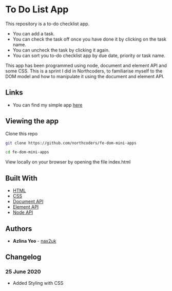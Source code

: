 # To Do List App
This repository is a to-do checklist app.
- You can add a task.
- You can check the task off once you have done it by clicking on the task name.
- You can uncheck the task by clicking it again.
- You can sort you to-do checklist app by due date, priority or task name.

This app has been programmed using node, document and element API and some CSS. This is a sprint I did in Northcoders, to familiarise myself to the DOM model and how to manipulate it using the document and element API.  

## Links
- You can find  my simple app [here](https://my-to-do-list-dom-app.netlify.app/)

## Viewing the app

Clone this repo

```bash
git clone https://github.com/northcoders/fe-dom-mini-apps

cd fe-dom-mini-apps
```

View locally on your browser by opening the file index.html

## Built With
* [HTML](https://en.wikipedia.org/wiki/HTML)
* [CSS](https://www.w3.org/Style/CSS/Overview.en.html)
* [Document API](https://developer.mozilla.org/en-US/docs/Web/API/Document)
* [Element API](https://developer.mozilla.org/en-US/docs/Web/API/Element)
* [Node API](https://developer.mozilla.org/en-US/docs/Web/API/Node)

## Authors

* **Azlina Yeo** - [nax2uk](https://github.com/nax2uk)

## Changelog
### 25 June 2020
- Added Styling with CSS
